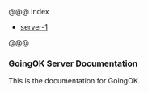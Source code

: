 @@@ index

* [server-1](server.md)

@@@

### GoingOK Server Documentation

This is the documentation for GoingOK.
